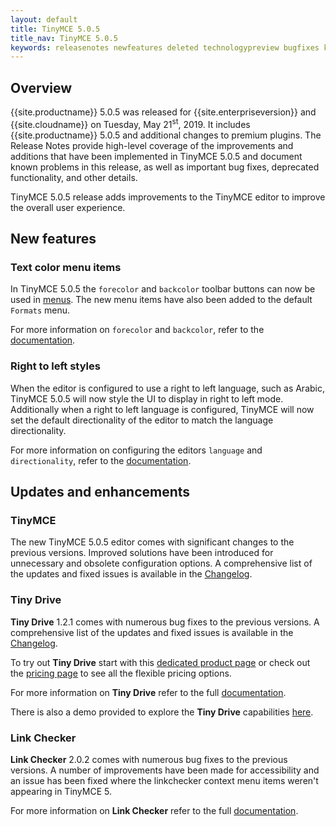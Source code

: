 ```yaml
---
layout: default
title: TinyMCE 5.0.5
title_nav: TinyMCE 5.0.5
keywords: releasenotes newfeatures deleted technologypreview bugfixes knownissues
---
```


## Overview

{{site.productname}} 5.0.5 was released for {{site.enterpriseversion}} and {{site.cloudname}} on Tuesday, May 21<sup>st</sup>, 2019. It includes {{site.productname}} 5.0.5 and additional changes to premium plugins. The Release Notes provide high-level coverage of the improvements and additions that have been implemented in TinyMCE 5.0.5 and document known problems in this release, as well as important bug fixes, deprecated functionality, and other details.

TinyMCE 5.0.5 release adds improvements to the TinyMCE editor to improve the overall user experience.

## New features

### Text color menu items

In TinyMCE 5.0.5 the `forecolor` and `backcolor` toolbar buttons can now be used in [menus]({{site.baseurl}}/configure/editor-appearance/#menu). The new menu items have also been added to the default `Formats` menu.

For more information on `forecolor` and `backcolor`, refer to the [documentation]({{site.baseurl}}/configure/content-appearance/#text_color).

### Right to left styles

When the editor is configured to use a right to left language, such as Arabic, TinyMCE 5.0.5 will now style the UI to display in right to left mode. Additionally when a right to left language is configured, TinyMCE will now set the default directionality of the editor to match the language directionality.

For more information on configuring the editors `language` and `directionality`, refer to the [documentation]({{site.baseurl}}/configure/localization/).

## Updates and enhancements

### TinyMCE

The new TinyMCE 5.0.5 editor comes with significant changes to the previous versions. Improved solutions have been introduced for unnecessary and obsolete configuration options. A comprehensive list of the updates and fixed issues is available in the [Changelog]({{site.baseurl}}/changelog/#version505may92019).

### Tiny Drive

**Tiny Drive** 1.2.1 comes with numerous bug fixes to the previous versions. A comprehensive list of the updates and fixed issues is available in the [Changelog]({{site.baseurl}}/tinydrive/changelog/).

To try out **Tiny Drive** start with this [dedicated product page](https://www.tiny.cloud/drive/) or check out the [pricing page](https://www.tiny.cloud/pricing) to see all the flexible pricing options.

For more information on **Tiny Drive** refer to the full [documentation]({{site.baseurl}}/tinydrive/).

There is also a demo provided to explore the **Tiny Drive** capabilities [here]({{site.baseurl}}/tinydrive/introduction/#demo).

### Link Checker

**Link Checker** 2.0.2 comes with numerous bug fixes to the previous versions. A number of improvements have been made for accessibility and an issue has been fixed where the linkchecker context menu items weren't appearing in TinyMCE 5.

For more information on **Link Checker** refer to the full [documentation]({{site.baseurl}}/plugins/premium/linkchecker/).
